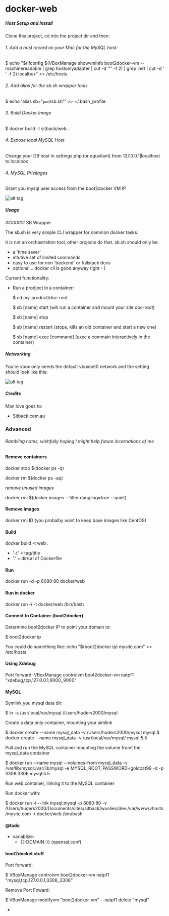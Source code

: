 docker-web
==========

##### Host Setup and Install

Clone this project, cd into the project dir and then:

###### 1. Add a host record on your Mac for the MySQL host:

$ echo "$(ifconfig $(VBoxManage showvminfo boot2docker-vm --machinereadable | grep hostonlyadapter | cut -d '"' -f 2) | grep inet | cut -d ' ' -f 2) localbox" >> /etc/hosts

###### 2. Add alias for the sb.sh wrapper tools

$ echo 'alias sb="`pwd`/sb.sh"' >> ~/.bash_profile

###### 3. Build Docker Image

$ docker build -t sitback/web .

###### 4. Expose local MySQL Host

Change your DB host in settings.php (or equvilant) from 127.0.0.1|localhost to localbox

###### 4. MySQL Privilages

Grant you mysql user access from the boot2docker VM IP


![alt tag](https://raw.github.com/paulhudson/docker-web/master/Docs/img/mysql-add-host.png)



##### Usage

####### SB Wrapper

The sb.sh is very simple CLI wrapper for common docker tasks. 

It is not an orchastration tool, other projects do that. sb.sh should only be:

- a 'time saver'
- intutive set of limited commands
- easy to use for non 'backend' or fullstack devs
- optional... docker cli is good anyway right :-)

Current functionality:

 - Run a prodject in a container:

 	$ cd my-product/doc-root

 	$ sb [name] start (will run a container and mount your site doc-root)

 	$ sb [name] stop

 	$ sb [name] restart (stops, kills an old container and start a new one)

 	$ sb [name] exec [command] (exec a commain interactively in the container)


##### Networking

You're vbox only needs the default vboxnet0 network and the setting should look like this:

![alt tag](https://raw.github.com/paulhudson/docker-web/master/Docs/img/vbox-network-settings.png)

##### Credits

Man love goes to:

- Sitback.com.au



### Advanced

###### Rambling notes, wishfully hoping I might help future incarnations of me

#### Remove containers

docker stop $(docker ps -q)

docker rm $(docker ps -aq)

*remove unused images*

docker rmi $(docker images --filter dangling=true --quiet)

#### Remove images
docker rmi ID  (you probalby want to keep base images like CentOS)

#### Build
docker build -t web .

- '-t' = tag/title
- '.' = dir/url of Dockerfile

#### Run

docker run -d -p 8080:80 docker/web

#### Run in docker

docker run -i -t docker/web /bin/bash

#### Connect to Container (boot2docker)

Determine boot2docker IP to point your domain to:

$ boot2docker ip

You could do something like:
echo "$(boot2docker ip) mysite.com" >> /etc/hosts

#### Using Xdebug

Port forward:
VBoxManage controlvm boot2docker-vm natpf1 "xdebug,tcp,127.0.0.1,9000,,9000"

#### MySQL

Symlink you mysql data dir:

$ ln -s /usr/local/var/mysql /Users/huders2000/mysql


Create a data only container, mounting your simlink

$ docker create --name mysql_data -v /Users/huders2000/mysql mysql
$ docker create --name mysql_data -v /usr/local/var/mysql/ mysql:5.5


Pull and run the MySQL container mounting the volume fromt the mysql_data container

$ docker run --name mysql --volumes-from mysql_data -v /var/lib/mysql:/var/lib/mysql -e MYSQL_ROOT_PASSWORD=goldcat99 -d -p 3306:3306 mysql:5.5


Run web container, linking it to the MySQL container

Run docker with:

$ docker run -i --link mysql:mysql -p 8080:80 -v /Users/huders2000/Documents/sites/sitback/woolies/dev:/var/www/vhosts/mysite.com -t docker/web /bin/bash



#### @todo
- variablize:
  - {{-DOMAIN-}} (openssl.conf)


#### boot2docket stuff


Port forward:

$ VBoxManage controlvm boot2docker-vm natpf1 "mysql,tcp,127.0.0.1,3306,,3306"


Remove Port Foward:
 
$ VBoxManage modifyvm "boot2docker-vm" --natpf1 delete "mysql"
 
 
 
 - 